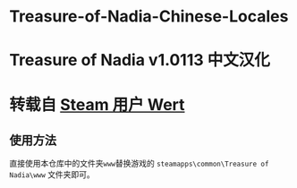 # Treasure-of-Nadia-Chinese-Locales
# Treasure of Nadia v1.0113 中文汉化
# 转载自 [Steam 用户 Wert](https://steamcommunity.com/app/1737100/discussions/0/3196990234728608787/)

## 使用方法
直接使用本仓库中的文件夹`www`替换游戏的 `steamapps\common\Treasure of Nadia\www` 文件夹即可。